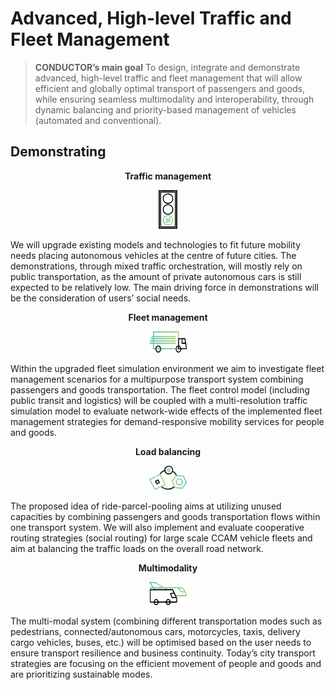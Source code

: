
# Advanced, High-level Traffic and Fleet Management

> **CONDUCTOR’s main goal**
To design, integrate and demonstrate advanced, high-level traffic and fleet management that will allow efficient and globally optimal transport of passengers and goods, while ensuring seamless multimodality and interoperability, through dynamic balancing and priority-based management of vehicles (automated and conventional).

## Demonstrating


<p align="center"><b>Traffic management</b></p>

<p align="center">
<img src="./img/traffic.svg" width="30" alt="Traffic management"/>
<!-- <img src="https://github.com/conductor-eu/.github/blob/main/img/balancing.svg" width="30" alt="Traffic management"/> -->

</p>

We will upgrade existing models and technologies to fit future mobility needs placing autonomous vehicles at the centre of future cities. The demonstrations, through mixed traffic orchestration, will mostly rely on public transportation, as the amount of private autonomous cars is still expected to be relatively low. The main driving force in demonstrations will be the consideration of users’ social needs.


<p align="center"><b>Fleet management</b></p>

<p align="center">
<img src="./img/fleet.svg" width="60" alt="Fleet management"/>
</p>

Within the upgraded fleet simulation environment we aim to investigate fleet management scenarios for a multipurpose transport system combining passengers and goods transportation. The fleet control model (including public transit and logistics) will be coupled with a multi-resolution traffic simulation model to evaluate network-wide effects of the implemented fleet management strategies for demand-responsive mobility services for people and goods.


<p align="center"><b>Load balancing</b></p>

<p align="center">
<img src="./img/balancing.svg" width="60" alt="Load balancing"/>
</p>

The proposed idea of ride-parcel-pooling aims at utilizing unused capacities by combining passengers and goods transportation flows within one transport system. We will also implement and evaluate cooperative routing strategies (social routing) for large scale CCAM vehicle fleets and aim at balancing the traffic loads on the overall road network.


<p align="center"><b>Multimodality</b></p>

<p align="center">
<img src="./img/multimodal.svg" width="60" alt="Multimodality"/>
</p>

The multi-modal system (combining different transportation modes such as pedestrians, connected/autonomous cars, motorcycles, taxis, delivery cargo vehicles, buses, etc.) will be optimised based on the user needs to ensure transport resilience and business continuity. Today’s city transport strategies are focusing on the efficient movement of people and goods and are prioritizing sustainable modes.

<!-- The CONDUCTOR project’s main goal is to design, integrate and demonstrate advanced, high-level traffic and fleet management that will allow efficient and globally optimal transport of passengers and goods, while ensuring seamless multimodality and interoperability. Using innovative dynamic balancing and priority-based management of vehicles (automated and conventional) CONDUCTOR will build upon state-of-the-art fleet and traffic management solutions in the CCAM ecosystem and develop next generation simulation models and tools enabled by machine learning and data fusion, enhancing the capabilities of transport authorities and operators, allowing them to become “conductors” of future mobility networks. We will upgrade existing technologies to place autonomous vehicles at the centre of future cities, allowing heightened safety and flexible, responsive, centralized control able to conduct traffic and fleets at a high level. These innovations will lead to less urban traffic and congestion, lowered pollution, and a higher quality of life. Project innovations will be integrated into a common, open platform, and validated in three use cases, testing the interoperability of traffic management systems and integration of different transportation means for both people and goods. Use case UC1 integrates traffic management with intermodality, UC2 tests demand-response transport, and UC3 urban logistics. In each use case and its demonstrations, simulations will be validated through real-life data -->